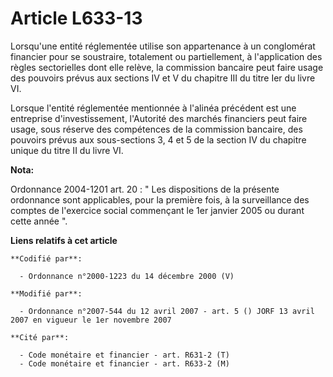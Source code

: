 # Article L633-13

Lorsqu'une entité réglementée utilise son appartenance à un conglomérat financier pour se soustraire, totalement ou
partiellement, à l'application des règles sectorielles dont elle relève, la commission bancaire peut faire usage des pouvoirs
prévus aux sections IV et V du chapitre III du titre Ier du livre VI.

Lorsque l'entité réglementée mentionnée à l'alinéa précédent est une entreprise d'investissement, l'Autorité des marchés
financiers peut faire usage, sous réserve des compétences de la commission bancaire, des pouvoirs prévus aux sous-sections 3,
4 et 5 de la section IV du chapitre unique du titre II du livre VI.

**Nota:**

Ordonnance 2004-1201 art. 20 : " Les dispositions de la présente ordonnance sont applicables, pour la première fois, à la
surveillance des comptes de l'exercice social commençant le 1er janvier 2005 ou durant cette année ".

**Liens relatifs à cet article**

	**Codifié par**:

	  - Ordonnance n°2000-1223 du 14 décembre 2000 (V)

	**Modifié par**:

	  - Ordonnance n°2007-544 du 12 avril 2007 - art. 5 () JORF 13 avril 2007 en vigueur le 1er novembre 2007

	**Cité par**:

	  - Code monétaire et financier - art. R631-2 (T)
	  - Code monétaire et financier - art. R633-2 (M)
